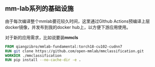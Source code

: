 ## mm-lab系列的基础设施

由于每次编译整个mmlab要花较久时间，这里通过GIthub Actions预编译上层docker镜像，并发布到我的docker hub上，以方便下游应用使用。

对于新的应用需求，比如说要装**mmcls**

```Dockerfile
FROM qiangzibro/mmlab-fundamental:torch18-cu102-cudnn7
RUN git clone https://github.com/open-mmlab/mmclassification.git
WORKDIR ./mmclassification
RUN pip install --no-cache-dir -e .
```

